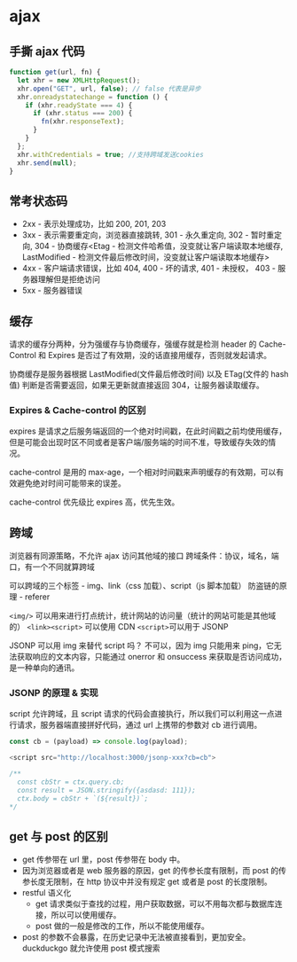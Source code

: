 # ajax

## 手撕 ajax 代码

```js
function get(url, fn) {
  let xhr = new XMLHttpRequest();
  xhr.open("GET", url, false); // false 代表是异步
  xhr.onreadystatechange = function () {
    if (xhr.readyState === 4) {
      if (xhr.status === 200) {
        fn(xhr.responseText);
      }
    }
  };
  xhr.withCredentials = true; //支持跨域发送cookies
  xhr.send(null);
}
```

## 常考状态码

- 2xx - 表示处理成功，比如 200, 201, 203
- 3xx - 表示需要重定向，浏览器直接跳转, 301 - 永久重定向, 302 - 暂时重定向, 304 - 协商缓存<Etag - 检测文件哈希值，没变就让客户端读取本地缓存, LastModified - 检测文件最后修改时间，没变就让客户端读取本地缓存>
- 4xx - 客户端请求错误，比如 404, 400 - 坏的请求, 401 - 未授权， 403 - 服务器理解但是拒绝访问
- 5xx - 服务器错误

## 缓存

请求的缓存分两种，分为强缓存与协商缓存，强缓存就是检测 header 的 Cache-Control 和 Expires 是否过了有效期，没的话直接用缓存，否则就发起请求。

协商缓存是服务器根据 LastModified(文件最后修改时间) 以及 ETag(文件的 hash 值) 判断是否需要返回，如果无更新就直接返回 304，让服务器读取缓存。

### Expires & Cache-control 的区别

expires 是请求之后服务端返回的一个绝对时间戳，在此时间戳之前均使用缓存，但是可能会出现时区不同或者是客户端/服务端的时间不准，导致缓存失效的情况。

cache-control 是用的 max-age，一个相对时间戳来声明缓存的有效期，可以有效避免绝对时间可能带来的误差。

cache-control 优先级比 expires 高，优先生效。

## 跨域

浏览器有同源策略，不允许 ajax 访问其他域的接口
跨域条件：协议，域名，端口，有一个不同就算跨域

可以跨域的三个标签 - img、link（css 加载）、script（js 脚本加载）
防盗链的原理 - referer

`<img/>` 可以用来进行打点统计，统计网站的访问量（统计的网站可能是其他域的）
`<link><script>` 可以使用 CDN
`<script>`可以用于 JSONP

JSONP 可以用 img 来替代 script 吗？ 不可以，因为 img 只能用来 ping，它无法获取响应的文本内容，只能通过 onerror 和 onsuccess 来获取是否访问成功，是一种单向的通讯。

### JSONP 的原理 & 实现

script 允许跨域，且 script 请求的代码会直接执行，所以我们可以利用这一点进行请求，服务器端直接拼好代码，通过 url 上携带的参数对 cb 进行调用。

```js
const cb = (payload) => console.log(payload);

<script src="http://localhost:3000/jsonp-xxx?cb=cb">

/**
  const cbStr = ctx.query.cb;
  const result = JSON.stringify({asdasd: 111});
  ctx.body = cbStr + `(${result})`;
*/
```

## get 与 post 的区别

- get 传参带在 url 里，post 传参带在 body 中。
- 因为浏览器或者是 web 服务器的原因，get 的传参长度有限制，而 post 的传参长度无限制，在 http 协议中并没有规定 get 或者是 post 的长度限制。
- restful 语义化
  - get 请求类似于查找的过程，用户获取数据，可以不用每次都与数据库连接，所以可以使用缓存。
  - post 做的一般是修改的工作，所以不能使用缓存。
- post 的参数不会暴露，在历史记录中无法被直接看到，更加安全。 duckduckgo 就允许使用 post 模式搜索
